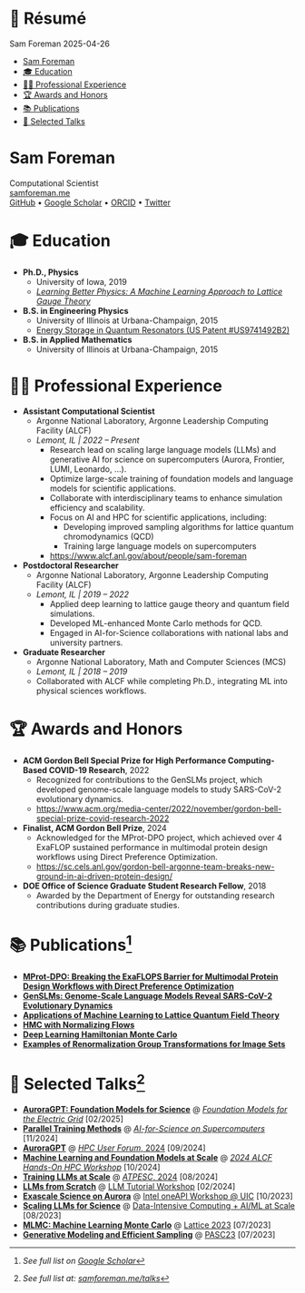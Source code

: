 # 👤 Résumé
Sam Foreman
2025-04-26

<link rel="preconnect" href="https://fonts.googleapis.com">

- [Sam Foreman](#sam-foreman)
- [🎓 Education](#mortar_board-education)
- [🧑‍🔬 Professional Experience](#scientist-professional-experience)
- [🏆 Awards and Honors](#trophy-awards-and-honors)
- [📚 Publications](#books-publicationspublications)
- [🎤 Selected Talks](#microphone-selected-talkstalks)

# Sam Foreman

Computational Scientist  
[samforeman.me](https://samforeman.me)  
[GitHub](https://github.com/saforem2) • [Google
Scholar](https://scholar.google.com/citations?user=vV_1zDwAAAAJ&hl=en) •
[ORCID](https://orcid.org/0000-0002-9981-0876) •
[Twitter](https://twitter.com/saforem2)

# 🎓 Education

- **Ph.D., Physics**
  - University of Iowa, 2019  
  - [*Learning Better Physics: A Machine Learning Approach to Lattice
    Gauge
    Theory*](https://www.proquest.com/openview/95d7f7c12da8da8aa5ead3ac0f6ca0e8/1?cbl=18750&diss=y&pq-origsite=gscholar)
- **B.S. in Engineering Physics**
  - University of Illinois at Urbana-Champaign, 2015
  - [Energy Storage in Quantum Resonators (US Patent
    \#US9741492B2)](https://patents.google.com/patent/US9741492B2/en)
- **B.S. in Applied Mathematics**
  - University of Illinois at Urbana-Champaign, 2015

# 🧑‍🔬 Professional Experience

- **Assistant Computational Scientist**
  - Argonne National Laboratory, Argonne Leadership Computing Facility
    (ALCF)  
  - *Lemont, IL \| 2022 – Present*
    - Research lead on scaling large language models (LLMs) and
      generative AI for science on supercomputers (Aurora, Frontier,
      LUMI, Leonardo, …).
    - Optimize large-scale training of foundation models and language
      models for scientific applications.  
    - Collaborate with interdisciplinary teams to enhance simulation
      efficiency and scalability.
    - Focus on AI and HPC for scientific applications, including:
      - Developing improved sampling algorithms for lattice quantum
        chromodynamics (QCD)
      - Training large language models on supercomputers
    - <https://www.alcf.anl.gov/about/people/sam-foreman>
- **Postdoctoral Researcher**
  - Argonne National Laboratory, Argonne Leadership Computing Facility
    (ALCF)  
  - *Lemont, IL \| 2019 – 2022*
    - Applied deep learning to lattice gauge theory and quantum field
      simulations.
    - Developed ML-enhanced Monte Carlo methods for QCD.
    - Engaged in AI-for-Science collaborations with national labs and
      university partners.
- **Graduate Researcher**
  - Argonne National Laboratory, Math and Computer Sciences (MCS)
  - *Lemont, IL \| 2018 – 2019*  
  - Collaborated with ALCF while completing Ph.D., integrating ML into
    physical sciences workflows.

# 🏆 Awards and Honors

- **ACM Gordon Bell Special Prize for High Performance Computing-Based
  COVID-19 Research**, 2022
  - Recognized for contributions to the GenSLMs project, which developed
    genome-scale language models to study SARS-CoV-2 evolutionary
    dynamics.
  - <https://www.acm.org/media-center/2022/november/gordon-bell-special-prize-covid-research-2022>
- **Finalist, ACM Gordon Bell Prize**, 2024
  - Acknowledged for the MProt-DPO project, which achieved over 4
    ExaFLOP sustained performance in multimodal protein design workflows
    using Direct Preference Optimization.
  - <https://sc.cels.anl.gov/gordon-bell-argonne-team-breaks-new-ground-in-ai-driven-protein-design/>
- **DOE Office of Science Graduate Student Research Fellow**, 2018
  - Awarded by the Department of Energy for outstanding research
    contributions during graduate studies.

# 📚 Publications[^1]

- [**MProt-DPO: Breaking the ExaFLOPS Barrier for Multimodal Protein
  Design Workflows with Direct Preference
  Optimization**](https://www.researchgate.net/publication/387390653_MProt-DPO_Breaking_the_ExaFLOPS_Barrier_for_Multimodal_Protein_Design_Workflows_with_Direct_Preference_Optimization)
- [**GenSLMs: Genome-Scale Language Models Reveal SARS-CoV-2
  Evolutionary Dynamics**](https://doi.org/10.1177/10943420231184990)
- [**Applications of Machine Learning to Lattice Quantum Field
  Theory**](https://arxiv.org/abs/2202.05838)
- [**HMC with Normalizing Flows**](https://arxiv.org/abs/2112.01586)
- [**Deep Learning Hamiltonian Monte
  Carlo**](https://arxiv.org/abs/2105.03418)
- [**Examples of Renormalization Group Transformations for Image
  Sets**](https://journals.aps.org/pre/abstract/10.1103/PhysRevE.98.052129)

# 🎤 Selected Talks[^2]

- [**AuroraGPT: Foundation Models for
  Science**](https://samforeman.me/talks/aurora-gpt-fm-for-electric-grid/)
  @ [*Foundation Models for the Electric
  Grid*](https://www.alcf.anl.gov/alcf-ai-science-training-series)
  \[02/2025\]
- [**Parallel Training
  Methods**](https://samforeman.me/talks/ai-for-science-2024/) @
  [*AI-for-Science on
  Supercomputers*](https://www.alcf.anl.gov/alcf-ai-science-training-series)
  \[11/2024\]
- [**AuroraGPT**](https://samforeman.me/talks/hpc-user-forum/) @ [*HPC
  User Forum*,
  2024](https://www.hpcuserforum.com/hpc-user-forum-fall-2024/)
  \[09/2024\]
- [**Machine Learning and Foundation Models at
  Scale**](https://samforeman.me/talks/alcf-hpc-workshop-2024/) @ [*2024
  ALCF Hands-On HPC
  Workshop*](https://www.alcf.anl.gov/events/2024-alcf-hands-hpc-workshop)
  \[10/2024\]
- [**Training LLMs at
  Scale**](https://samforeman.me/talks/llms-at-scale/) @ [*ATPESC*,
  2024](https://extremecomputingtraining.anl.gov/atpesc-2024/)
  \[08/2024\]
- [**LLMs from Scratch**](https://saforem2.github.io/llm-workshop-talk)
  @ [LLM Tutorial Workshop](https://github.com/argonne-lcf/llm-workshop)
  \[02/2024\]
- [**Exascale Science on
  Aurora**](https://saforem2.github.io/oneapi-talk) @ [Intel oneAPI
  Workshop @
  UIC](https://www.alcf.anl.gov/events/alcf-hands-hpc-workshop)
  \[10/2023\]
- [**Scaling LLMs for
  Science**](https://saforem2.github.io/scaling4science) @
  [Data-Intensive Computing + AI/ML at
  Scale](https://events.cels.anl.gov/event/426/overview) \[08/2023\]
- [**MLMC: Machine Learning Monte
  Carlo**](https://saforem2.github.io/lattice23) @ [Lattice
  2023](https://indico.fnal.gov/event/57249/contributions/271305/)
  \[07/2023\]
- [**Generative Modeling and Efficient
  Sampling**](https://saforem2.github.io/lqcd-pasc23/) @
  [PASC23](https://pasc23.pasc-conference.org/) \[07/2023\]

[^1]: *See full list on [Google
    Scholar](https://scholar.google.com/citations?user=7vBs2ZwAAAAJ)*

[^2]: *See full list at:
    [samforeman.me/talks](https://samforeman.me/talks/)*

